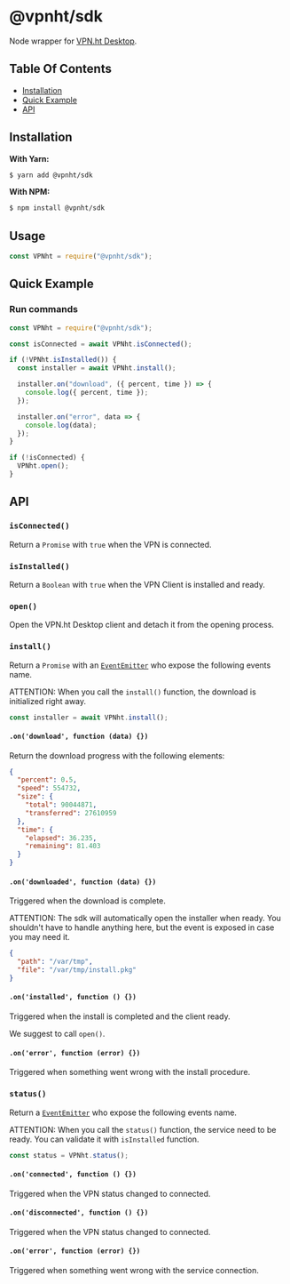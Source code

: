 # @vpnht/sdk

Node wrapper for [VPN.ht Desktop](https://github.com/vpnht/desktop).

## Table Of Contents

- [Installation](#installation)
- [Quick Example](#quick-example)
- [API](#api)

## Installation

**With Yarn:**

```bash
$ yarn add @vpnht/sdk
```

**With NPM:**

```bash
$ npm install @vpnht/sdk
```

## Usage

```javascript
const VPNht = require("@vpnht/sdk");
```

## Quick Example

### Run commands

```javascript
const VPNht = require("@vpnht/sdk");

const isConnected = await VPNht.isConnected();

if (!VPNht.isInstalled()) {
  const installer = await VPNht.install();

  installer.on("download", ({ percent, time }) => {
    console.log({ percent, time });
  });

  installer.on("error", data => {
    console.log(data);
  });
}

if (!isConnected) {
  VPNht.open();
}
```

## API

### `isConnected()`

Return a `Promise` with `true` when the VPN is connected.

### `isInstalled()`

Return a `Boolean` with `true` when the VPN Client is installed and ready.

### `open()`

Open the VPN.ht Desktop client and detach it from the opening process.

### `install()`

Return a `Promise` with an [`EventEmitter`](https://nodejs.org/api/events.html#events_class_eventemitter) who expose the following events name.

ATTENTION: When you call the `install()` function, the download is initialized right away.

```javascript
const installer = await VPNht.install();
```

#### `.on('download', function (data) {})`

Return the download progress with the following elements:

```json
{
  "percent": 0.5,
  "speed": 554732,
  "size": {
    "total": 90044871,
    "transferred": 27610959
  },
  "time": {
    "elapsed": 36.235,
    "remaining": 81.403
  }
}
```

#### `.on('downloaded', function (data) {})`

Triggered when the download is complete.

ATTENTION: The sdk will automatically open the installer when ready. You shouldn't have to handle anything here, but the event is exposed in case you may need it.

```json
{
  "path": "/var/tmp",
  "file": "/var/tmp/install.pkg"
}
```

#### `.on('installed', function () {})`

Triggered when the install is completed and the client ready.

We suggest to call `open()`.

#### `.on('error', function (error) {})`

Triggered when something went wrong with the install procedure.

### `status()`

Return a [`EventEmitter`](https://nodejs.org/api/events.html#events_class_eventemitter) who expose the following events name.

ATTENTION: When you call the `status()` function, the service need to be ready. You can validate it with `isInstalled` function.

```javascript
const status = VPNht.status();
```

#### `.on('connected', function () {})`

Triggered when the VPN status changed to connected.

#### `.on('disconnected', function () {})`

Triggered when the VPN status changed to connected.

#### `.on('error', function (error) {})`

Triggered when something went wrong with the service connection.
